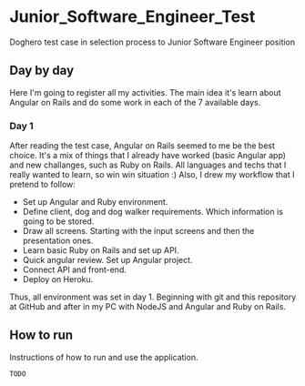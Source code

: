 # Junior_Software_Engineer_Test
Doghero test case in selection process to Junior Software Engineer position

## Day by day
Here I'm going to register all my activities. The main idea it's learn about Angular on Rails and do some work in each of the 7 available days.

### Day 1
After reading the test case, Angular on Rails seemed to me be the best choice. It's a mix of things that I already have worked (basic Angular app) and new challanges, such as Ruby on Rails. All languages and techs that I really wanted to learn, so win win situation :)
Also, I drew my workflow that I pretend to follow:
* Set up Angular and Ruby environment.
* Define client, dog and dog walker requirements. Which information is going to be stored.
* Draw all screens. Starting with the input screens and then the presentation ones.
* Learn basic Ruby on Rails and set up API.
* Quick angular review. Set up Angular project.
* Connect API and front-end.
* Deploy on Heroku.

Thus, all environment was set in day 1. Beginning with git and this repository at GitHub and after in my PC with NodeJS and Angular and Ruby on Rails.
## How to run
Instructions of how to run and use the application.
```
TODO
```